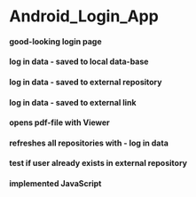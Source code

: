 # Android_Login_App

#### good-looking login page
#### log in data - saved to local data-base
#### log in data - saved to external repository
#### log in data - saved to external link
#### opens pdf-file with Viewer
#### refreshes all repositories with - log in data
#### test if user already exists in external repository
#### implemented JavaScript
